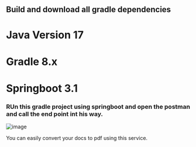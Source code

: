 ## Build and download all gradle dependencies
# Java Version 17
# Gradle 8.x
# Springboot 3.1
### RUn this gradle project using springboot and open the postman and call the end point int his way.

![image](https://github.com/user-attachments/assets/57b2422e-733c-4738-a414-426ad20931f6)


You can easily convert your docs to pdf using this service.
